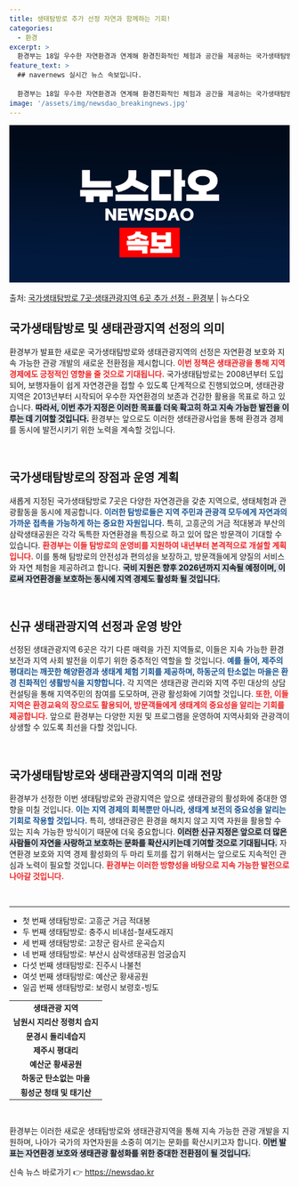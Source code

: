 ```yaml
---
title: 생태탐방로 추가 선정 자연과 함께하는 기회!
categories:
  - 환경
excerpt: >
  환경부는 18일 우수한 자연환경과 연계해 환경친화적인 체험과 공간을 제공하는 국가생태탐방로 7곳과 생태관광지…
feature_text: >
  ## navernews 실시간 뉴스 속보입니다.

  환경부는 18일 우수한 자연환경과 연계해 환경친화적인 체험과 공간을 제공하는 국가생태탐방로 7곳과 생태관광지…
image: '/assets/img/newsdao_breakingnews.jpg'
---
```


![뉴스다오 속보](/assets/img/newsdao_breakingnews.jpg)

<p>출처: <a href="https://newsdao.kr/2203" rel="dofollow">국가생태탐방로 7곳·생태관광지역 6곳 추가 선정 - 환경부</a> | 뉴스다오</p>

<h2 data-ke-size="size26">국가생태탐방로 및 생태관광지역 선정의 의미</h2>

<p data-ke-size="size16">환경부가 발표한 새로운 국가생태탐방로와 생태관광지역의 선정은 자연환경 보호와 지속 가능한 관광 개발의 새로운 전환점을 제시합니다. <b><span style="color: #ee2323;">이번 정책은 생태관광을 통해 지역경제에도 긍정적인 영향을 줄 것으로 기대됩니다.</span></b> 국가생태탐방로는 2008년부터 도입되어, 보행자들이 쉽게 자연경관을 접할 수 있도록 단계적으로 진행되었으며, 생태관광지역은 2013년부터 시작되어 우수한 자연환경의 보존과 건강한 활용을 목표로 하고 있습니다. <b><span style="background-color: #21538527;">따라서, 이번 추가 지정은 이러한 목표를 더욱 확고히 하고 지속 가능한 발전을 이루는 데 기여할 것입니다.</span></b> 환경부는 앞으로도 이러한 생태관광사업을 통해 환경과 경제를 동시에 발전시키기 위한 노력을 계속할 것입니다.</p>

<p data-ke-size="size16">&nbsp;</p>

<h2 data-ke-size="size26">국가생태탐방로의 장점과 운영 계획</h2>

<p data-ke-size="size16">새롭게 지정된 국가생태탐방로 7곳은 다양한 자연경관을 갖춘 지역으로, 생태체험과 관광활동을 동시에 제공합니다. <b><span style="color: #1a5490;">이러한 탐방로들은 지역 주민과 관광객 모두에게 자연과의 가까운 접촉을 가능하게 하는 중요한 자원입니다.</span></b> 특히, 고흥군의 거금 적대봉과 부산의 삼락생태공원은 각각 독특한 자연환경을 특징으로 하고 있어 많은 방문객이 기대할 수 있습니다. <b><span style="color: #ee2323;">환경부는 이들 탐방로의 운영비를 지원하여 내년부터 본격적으로 개설할 계획입니다.</span></b> 이를 통해 탐방로의 안전성과 편의성을 보장하고, 방문객들에게 양질의 서비스와 자연 체험을 제공하려고 합니다. <b><span style="background-color: #21538527;">국비 지원은 향후 2026년까지 지속될 예정이며, 이로써 자연환경을 보호하는 동시에 지역 경제도 활성화 될 것입니다.</span></b></p>

<p data-ke-size="size16">&nbsp;</p>

<h2 data-ke-size="size26">신규 생태관광지역 선정과 운영 방안</h2>

<p data-ke-size="size16">선정된 생태관광지역 6곳은 각기 다른 매력을 가진 지역들로, 이들은 지속 가능한 환경 보전과 지역 사회 발전을 이루기 위한 중추적인 역할을 할 것입니다. <b><span style="color: #1a5490;">예를 들어, 제주의 평대리는 깨끗한 해양환경과 생태계 체험 기회를 제공하며, 하동군의 탄소없는 마을은 환경 친화적인 생활방식을 지향합니다.</span></b> 각 지역은 생태관광 관리와 지역 주민 대상의 상담 컨설팅을 통해 지역주민의 참여를 도모하며, 관광 활성화에 기여할 것입니다. <b><span style="color: #ee2323;">또한, 이들 지역은 환경교육의 장으로도 활용되어, 방문객들에게 생태계의 중요성을 알리는 기회를 제공합니다.</span></b> 앞으로 환경부는 다양한 지원 및 프로그램을 운영하여 지역사회와 관광객이 상생할 수 있도록 최선을 다할 것입니다.</p>

<p data-ke-size="size16">&nbsp;</p>

<h2 data-ke-size="size26">국가생태탐방로와 생태관광지역의 미래 전망</h2>

<p data-ke-size="size16">환경부가 선정한 이번 생태탐방로와 관광지역은 앞으로 생태관광의 활성화에 중대한 영향을 미칠 것입니다. <b><span style="color: #1a5490;">이는 지역 경제의 회복뿐만 아니라, 생태계 보전의 중요성을 알리는 기회로 작용할 것입니다.</span></b> 특히, 생태관광은 환경을 해치지 않고 지역 자원을 활용할 수 있는 지속 가능한 방식이기 때문에 더욱 중요합니다. <b><span style="background-color: #21538527;">이러한 신규 지정은 앞으로 더 많은 사람들이 자연을 사랑하고 보호하는 문화를 확산시키는데 기여할 것으로 기대됩니다.</span></b> 자연환경 보호와 지역 경제 활성화의 두 마리 토끼를 잡기 위해서는 앞으로도 지속적인 관심과 노력이 필요할 것입니다. <b><span style="color: #ee2323;">환경부는 이러한 방향성을 바탕으로 지속 가능한 발전으로 나아갈 것입니다.</span></b></p>

<p data-ke-size="size16">&nbsp;</p>

<hr>

<ul>
<li>첫 번째 생태탐방로: 고흥군 거금 적대봉</li>
<li>두 번째 생태탐방로: 충주시 비내섬-철새도래지</li>
<li>세 번째 생태탐방로: 고창군 람사르 운곡습지</li>
<li>네 번째 생태탐방로: 부산시 삼락생태공원 엄궁습지</li>
<li>다섯 번째 생태탐방로: 진주시 나불천</li>
<li>여섯 번째 생태탐방로: 예산군 황새공원</li>
<li>일곱 번째 생태탐방로: 보령시 보령호-빙도</li>
</ul>

<table>
<tr>
<td style="text-align: center; height: 17px;"><b>생태관광 지역</b></td>
</tr>
<tr>
<td style="text-align: center; height: 17px;"><b>남원시 지리산 정령치 습지</b></td>
</tr>
<tr>
<td style="text-align: center; height: 17px;"><b>문경시 돌리네습지</b></td>
</tr>
<tr>
<td style="text-align: center; height: 17px;"><b>제주시 평대리</b></td>
</tr>
<tr>
<td style="text-align: center; height: 17px;"><b>예산군 황새공원</b></td>
</tr>
<tr>
<td style="text-align: center; height: 17px;"><b>하동군 탄소없는 마을</b></td>
</tr>
<tr>
<td style="text-align: center; height: 17px;"><b>횡성군 청태 및 태기산</b></td>
</tr>
</table>

<p data-ke-size="size16">&nbsp;</p>

<p data-ke-size="size16">환경부는 이러한 새로운 생태탐방로와 생태관광지역을 통해 지속 가능한 관광 개발을 지원하며, 나아가 국가의 자연자원을 소중히 여기는 문화를 확산시키고자 합니다. <b><span style="background-color: #21538527;">이번 발표는 자연환경 보호와 생태관광 활성화를 위한 중대한 전환점이 될 것입니다.</span></b></p> 

신속 뉴스 바로가기 👉 <a href="https://newsdao.kr" rel="dofollow">https://newsdao.kr</a>


